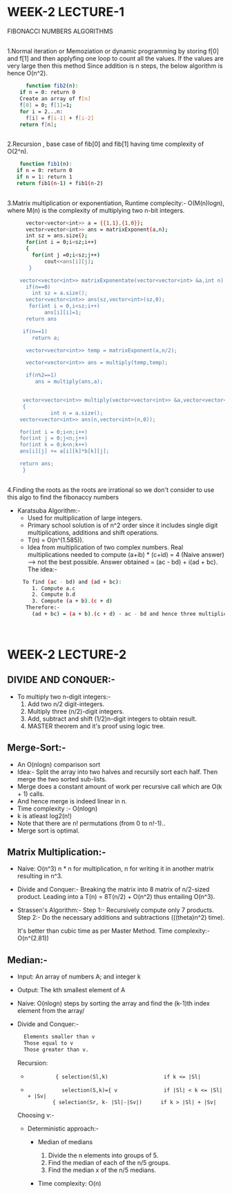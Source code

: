 
# WEEK-2 LECTURE-1

FIBONACCI NUMBERS ALGORITHMS


## 

1.Normal iteration or Memoziation or dynamic programming by storing f[0] and f[1] and then applyfing one loop to count all the values. If the values are very large then this method
  Since addition is n steps, the below algorithm is hence O(n^2).
```bash
      function fib2(n):
    if n = 0: return 0
    Create an array of f[n]
    f[0] = 0; f[1]=1;
    for i = 2...n:
      f[i] = f[i-1] + f[i-2]
    return f[n];
  
```
2.Recursion , base case of fib[0] and fib[1] having time complexity of O(2^n).
```bash
    function fib1(n):
   if n = 0: return 0
   if n = 1: return 1
   return fib1(n-1) + fib1(n-2) 
  
```
3.Matrix multiplication or exponentiation,
   Runtime complecity:-
   O(M(n)logn), where M(n) is the complexity of multiplying two n-bit integers.
```bash
      vector<vector<int>> a = {{1,1},{1,0}};
      vector<vector<int>> ans = matrixExponent(a,n);
      int sz = ans.size();
      for(int i = 0;i<sz;i++)
      {
        for(int j =0;i<sz;j++)
            cout<<ans[i][j];
       }

    vector<vector<int>> matrixExponentate(vector<vector<int> &a,int n)
      if(n==0)
        int sz = a.size();
      vector<vector<int>> ans(sz,vector<int>(sz,0);
       for(int i = 0,i<sz;i++)
            ans[i][i]=1;
      return ans

     if(n==1)
        return a;

      vector<vector<int>> temp = matrixExponent(a,n/2);

      vector<vector<int>> ans = multiply(temp,temp);

      if(n%2==1)
         ans = multiply(ans,a);


     vector<vector<int>> multiply(vector<vector<int>> &a,vector<vector<int>> &b)
     {
              int n = a.size();
    vector<vector<int>> ans(n,vector<int>(n,0));

    for(int i = 0;i<n;i++)
    for(int j = 0;j<n;j++)
    for(int k = 0;k<n;k++)
    ans[i][j] += a[i][k]*b[k][j];

    return ans;
     }
  
```
4.Finding the roots as the roots are irrational so we don't consider to use this algo to find the fibonaccy numbers
  
- Karatsuba Algorithm:-
  - Used for multiplication of large integers.
  - Primary school solution is of n^2 order since it includes single digit multiplications, additions and shift operations.
  - T(n) = O(n^(1.585)).
  - Idea from multiplication of two complex numbers.
    Real multiplications needed to compute (a+ib) * (c+id) = 4 (Naive answer) --> not the best possible.
    Answer obtained = (ac - bd) + i(ad + bc).
    The idea:-
```bash
     To find (ac - bd) and (ad + bc):
        1. Compute a.c
        2. Compute b.d
        3. Compute (a + b).(c + d)
      Therefore:-
        (ad + bc) = (a + b).(c + d) - ac - bd and hence three multiplications.
       
  
```
# WEEK-2 LECTURE-2
## DIVIDE AND CONQUER:-
 - To multiply two n-digit integers:-
    1. Add two n/2 digit-integers.
    2. Multiply three (n/2)-digit integers. 
    3. Add, subtract and shift (1/2)n-digit integers to obtain result.
    4. MASTER theorem and it's proof using logic tree.

## Merge-Sort:-
  - An O(nlogn) comparison sort
  - Idea:-
      Split the array into two halves and recursily sort each half.
      Then merge the two sorted sub-lists.
  - Merge does a constant amount of work per recursive call which are O(k + 1) calls.
  - And hence merge is indeed linear in n.
  - Time complexity :- O(nlogn)
  - k is atleast log2(n!)
  - Note that there are n! permutations (from 0 to n!-1)..
  - Merge sort is optimal.
  
## Matrix Multiplication:-
  - Naive: O(n^3)
    n * n for multiplication, n for writing it in another matrix resulting in n^3.
  
  - Divide and Conquer:-
    Breaking the matrix into 8 matrix of n/2-sized product.
    Leading into a T(n) = 8T(n/2) + O(n^2) thus entailing O(n^3).
    
  - Strassen's Algorithm:-
      Step 1:- Recursively compute only 7 products.
      Step 2:- Do the necessary additions and subtractions (((theta)n^2) time).
      
      It's better than cubic time as per Master Method.
      Time complexity:- O(n^(2.81))

## Median:-
  - Input: An array of numbers A; and integer k
  - Output: The kth smallest element of A
  
  - Naive: O(nlogn) steps by sorting the array and find the (k-1)th index element from the array/
  
  - Divide and Conquer:-
    ```bash
      Elements smaller than v  
      Those equal to v         
      Those greater than v.    
    ```
    Recursion:
       -              { selection(Sl,k)                  if k <= |Sl|
       -                selection(S,k)={ v               if |Sl| < k <= |Sl| + |Sv|
                     { selection(Sr, k- |Sl|-|Sv|)      if k > |Sl| + |Sv|
      Choosing v:-
       - Deterministic approach:-
          - Median of medians
  
            1. Divide the n elements into groups of 5.
            2. Find the median of each of the n/5 groups.
            3. Find the median x of the n/5 medians.
          - Time complexity: O(n)    
            

    
   
   
   
   
   
   
   
   

